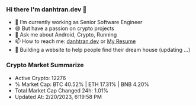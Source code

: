 ### Hi there I'm danhtran.dev 👋

- 🔭 I’m currently working as Senior Software Engineer
- 😄 But have a passion on crypto projects
- 💬 Ask me about Android, Crypto, Running 
- 📫 How to reach me: <a href="https://danhtran.dev" target="_blank">danhtran.dev</a> or <a href="Dan-Resume.pdf" target="_blank">My Resume</a>
- 🌱 Building a website to help people find their dream house (updating ...)

### Crypto Market Summarize
- Active Crypto: 12276
- % Market Cap: BTC 40.52% | ETH 17.31% | BNB 4.20%
- Total Market Cap Changed 24h: 1.01%
- Updated At: 2/20/2023, 6:19:58 PM
